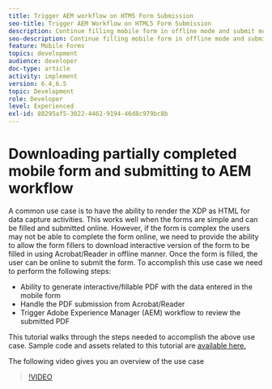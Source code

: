 ```yaml
---
title: Trigger AEM workflow on HTM5 Form Submission
seo-title: Trigger AEM Workflow on HTML5 Form Submission
description: Continue filling mobile form in offline mode and submit mobile form to trigger AEM workflow
seo-description: Continue filling mobile form in offline mode and submit mobile form to trigger AEM workflow
feature: Mobile Forms
topics: development
audience: developer
doc-type: article
activity: implement
version: 6.4,6.5
topic: Development
role: Developer
level: Experienced
exl-id: 88295af5-3022-4462-9194-46d8c979bc8b
---
```

# Downloading partially completed mobile form and submitting to AEM workflow

A common use case is to have the ability to render the XDP as HTML for data capture activities. This works well when the forms are simple and can be filled and submitted online. However, if the form is complex the users may not be able to complete the form online, we need to provide the ability to allow the form fillers to download interactive version of the form to be filled in using Acrobat/Reader in offline manner. Once the form is filled, the user can be online to submit the form.
 To accomplish this use case we need to perform the following steps:

* Ability to generate interactive/fillable PDF with the data entered in the mobile form
* Handle the PDF submission from Acrobat/Reader
* Trigger Adobe Experience Manager (AEM) workflow to review the submitted PDF

This tutorial walks through the steps needed to accomplish the above use case. Sample code and assets related to this tutorial are [available here.](part-four.md)

The following video gives you an overview of the use case

>[!VIDEO](https://video.tv.adobe.com/v/29677?quality=9&learn=on)
